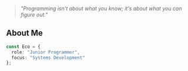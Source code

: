 > *"Programming isn't about what you know; it's about what you can figure out."*


## About Me
```typescript
const Eco = {
  role: "Junior Programmer",
  focus: "Systems Development"
};
```

<!--
**jericocarlos/jericocarlos** is a ✨ _special_ ✨ repository because its `README.md` (this file) appears on your GitHub profile.

Here are some ideas to get you started:

- 🔭 I’m currently working on ...
- 🌱 I’m currently learning ...
- 👯 I’m looking to collaborate on ...
- 🤔 I’m looking for help with ...
- 💬 Ask me about ...
- 📫 How to reach me: ...
- 😄 Pronouns: ...
- ⚡ Fun fact: ...
-->
